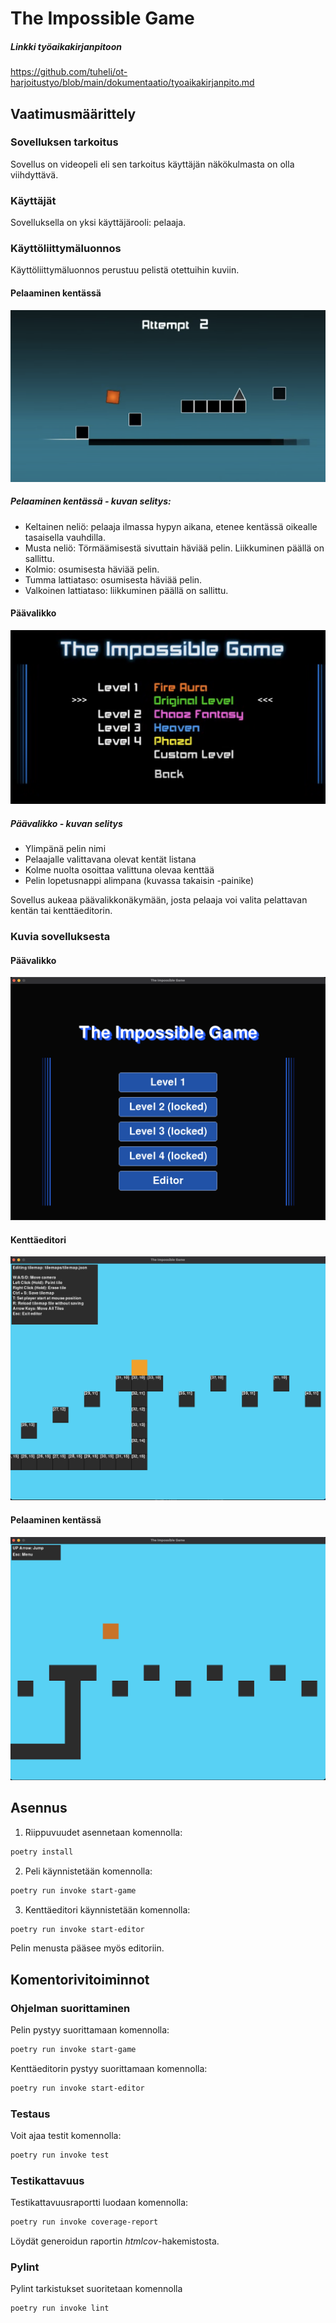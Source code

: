 # The Impossible Game

##### Linkki työaikakirjanpitoon

https://github.com/tuheli/ot-harjoitustyo/blob/main/dokumentaatio/tyoaikakirjanpito.md

## Vaatimusmäärittely

### Sovelluksen tarkoitus

Sovellus on videopeli eli sen tarkoitus käyttäjän näkökulmasta on olla viihdyttävä.

### Käyttäjät

Sovelluksella on yksi käyttäjärooli: pelaaja.

### Käyttöliittymäluonnos

Käyttöliittymäluonnos perustuu pelistä otettuihin kuviin.

#### Pelaaminen kentässä

![](./dokumentaatio/kuvat/kayttoliittyma-referenssi-pelaaminen.png)

##### Pelaaminen kentässä - kuvan selitys:

- Keltainen neliö: pelaaja ilmassa hypyn aikana, etenee kentässä oikealle tasaisella vauhdilla.
- Musta neliö: Törmäämisestä sivuttain häviää pelin. Liikkuminen päällä on sallittu.
- Kolmio: osumisesta häviää pelin.
- Tumma lattiataso: osumisesta häviää pelin.
- Valkoinen lattiataso: liikkuminen päällä on sallittu.

#### Päävalikko

![](./dokumentaatio/kuvat/kayttoliittyma-referenssi-menu.png)

##### Päävalikko - kuvan selitys

- Ylimpänä pelin nimi
- Pelaajalle valittavana olevat kentät listana
- Kolme nuolta osoittaa valittuna olevaa kenttää
- Pelin lopetusnappi alimpana (kuvassa takaisin -painike)

Sovellus aukeaa päävalikkonäkymään, josta pelaaja voi valita pelattavan kentän tai kenttäeditorin.

### Kuvia sovelluksesta

#### Päävalikko

![](./dokumentaatio/kuvat/peli-menu.png)

#### Kenttäeditori

![](./dokumentaatio/kuvat/editori.png)

#### Pelaaminen kentässä

![](./dokumentaatio/kuvat/pelaaminen.png)

## Asennus

1. Riippuvuudet asennetaan komennolla:

```bash
poetry install
```

2. Peli käynnistetään komennolla:

```bash
poetry run invoke start-game
```

3. Kenttäeditori käynnistetään komennolla:

```bash
poetry run invoke start-editor
```

Pelin menusta pääsee myös editoriin.

## Komentorivitoiminnot

### Ohjelman suorittaminen

Pelin pystyy suorittamaan komennolla:

```bash
poetry run invoke start-game
```

Kenttäeditorin pystyy suorittamaan komennolla:

```bash
poetry run invoke start-editor
```

### Testaus

Voit ajaa testit komennolla:

```bash
poetry run invoke test
```

### Testikattavuus

Testikattavuusraportti luodaan komennolla:

```bash
poetry run invoke coverage-report
```

Löydät generoidun raportin _htmlcov_-hakemistosta.

### Pylint

Pylint tarkistukset suoritetaan komennolla

```bash
poetry run invoke lint
```
